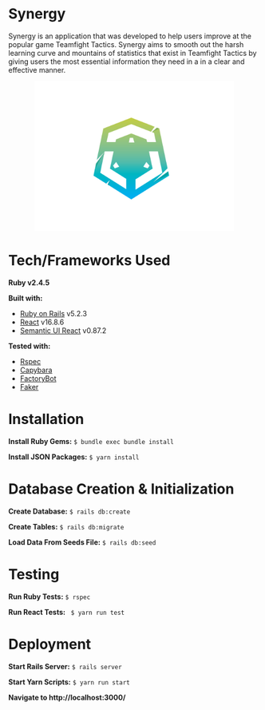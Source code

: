 # Synergy
Synergy is an application that was developed to help users improve at the popular game Teamfight Tactics. Synergy aims to smooth out the harsh learning curve and mountains of statistics that exist in Teamfight Tactics by giving users the most essential information they need in a in a clear and effective manner.
<p align="center">
  <img src="/public/favicon.ico?raw=true" alt="Synergy" width="400">
</p>

# Tech/Frameworks Used
**Ruby v2.4.5**

**Built with:**
* [Ruby on Rails](https://rubyonrails.org/) v5.2.3
* [React](https://reactjs.org/) v16.8.6
* [Semantic UI React](https://react.semantic-ui.com/) v0.87.2

**Tested with:**
* [Rspec](https://rspec.info/)
* [Capybara](https://teamcapybara.github.io/capybara/)
* [FactoryBot](https://github.com/thoughtbot/factory_bot)
* [Faker](https://github.com/faker-ruby/faker)

# Installation
**Install Ruby Gems:** ```$ bundle exec bundle install```

**Install JSON Packages:** ```$ yarn install```

# Database Creation & Initialization
**Create Database:** ```$ rails db:create```

**Create Tables:** ```$ rails db:migrate```

**Load Data From Seeds File:** ```$ rails db:seed```

# Testing
**Run Ruby Tests:** ```$ rspec```

**Run React Tests:** ``` $ yarn run test```

# Deployment
**Start Rails Server:** ```$ rails server```

**Start Yarn Scripts:** ```$ yarn run start```

**Navigate to http://localhost:3000/**
